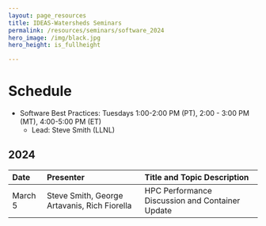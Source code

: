```yaml
---
layout: page_resources
title: IDEAS-Watersheds Seminars
permalink: /resources/seminars/software_2024
hero_image: /img/black.jpg
hero_height: is_fullheight

---
```


# Schedule
* Software Best Practices: Tuesdays 1:00-2:00 PM (PT), 2:00 - 3:00 PM (MT), 4:00-5:00 PM (ET)
  - Lead:  Steve Smith (LLNL)

## 2024

| Date      |   Presenter                            | Title and Topic Description                    |
|:----------|:---------------------------------------|:-----------------------------------------------|
| March 5 | Steve Smith, George Artavanis, Rich Fiorella| HPC Performance Discussion and Container Update|